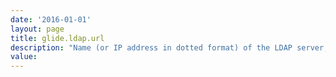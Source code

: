 ```yaml
---
date: '2016-01-01'
layout: page
title: glide.ldap.url
description: "Name (or IP address in dotted format) of the LDAP server, together with the TCP port designation. Generally, port 389 is the non-SSL enabled port, and port 636 is the SSL enabled port. For example: ldap://ldap.service-now.com:389/ or ldap://192.202.185.90:636/ . To enable SSL connection, you will have to provide ServiceNow with a X.509 CA certificate in the formats of DER encoded binary or Base-64 encoded.For information on configuring a certificate authority one good document is:http://www.microsoft.com/technet/prodtechnol/windowsserver2003/technologies/security/webenroll.mspxIf you are not using a Microsoft Certificate Authority, documention describing how to use a third party certificate authority with Active Directory can be found at:http://support.microsoft.com/default.aspx?scid=kb;EN-US;Q295663"
value:  
---
```

